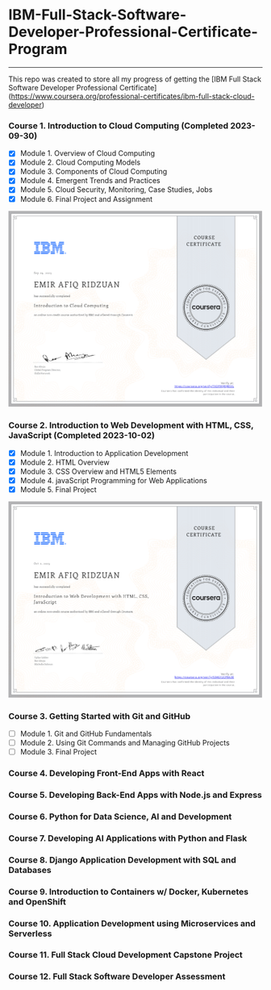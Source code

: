 # IBM-Full-Stack-Software-Developer-Professional-Certificate-Program
---
 This repo was created to store all my progress of getting the [IBM Full Stack Software Developer Professional Certificate]
 (https://www.coursera.org/professional-certificates/ibm-full-stack-cloud-developer)

  ### Course 1. Introduction to Cloud Computing (Completed 2023-09-30) ###
  - [x] Module 1. Overview of Cloud Computing
  - [x] Module 2. Cloud Computing Models
  - [x] Module 3. Components of Cloud Computing
  - [x] Module 4. Emergent Trends and Practices
  - [x] Module 5. Cloud Security, Monitoring, Case Studies, Jobs
  - [x] Module 6. Final Project and Assignment

  <img src = "Introduction%20to%20Cloud%20Computing/TXDF9QRQBSVL.png?raw=true" style=" max-width: 100%" class="hoverZoomLink">

  ### Course 2. Introduction to Web Development with HTML, CSS, JavaScript (Completed 2023-10-02) ###
  - [x] Module 1. Introduction to Application Development
  - [x] Module 2. HTML Overview
  - [x] Module 3. CSS Overview and HTML5 Elements
  - [x] Module 4. javaScript Programming for Web Applications
  - [x] Module 5. Final Project
  
<img src = "Introduction%20to%20Web%20Development%20with%20HTML%2C%20CSS%2C%20JavaScript/534GY2CP8A3E.png?raw=true" style=" max-width: 100%" class="hoverZoomLink">

### Course 3. Getting Started with Git and GitHub ###
  - [ ] Module 1. Git and GitHub Fundamentals
  - [ ] Module 2. Using Git Commands and Managing GitHub Projects
  - [ ] Module 3. Final Project

### Course 4. Developing Front-End Apps with React ###
### Course 5. Developing Back-End Apps with Node.js and Express ###
### Course 6. Python for Data Science, AI and Development ###
### Course 7. Developing AI Applications with Python and Flask ###
### Course 8. Django Application Development with SQL and Databases ###
### Course 9. Introduction to Containers w/ Docker, Kubernetes and OpenShift ###
### Course 10. Application Development using Microservices and Serverless ###
### Course 11. Full Stack Cloud Development Capstone Project ###
### Course 12. Full Stack Software Developer Assessment ###


